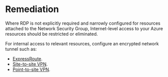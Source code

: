 # Remediation

Where RDP is not explicitly required and narrowly configured for resources attached to the Network Security Group, Internet-level access to your Azure resources should be restricted or eliminated.

For internal access to relevant resources, configure an encrypted network tunnel such as:

- [ExpressRoute](https://docs.microsoft.com/en-us/azure/expressroute/).
- [Site-to-site VPN](https://docs.microsoft.com/en-us/azure/vpn-gateway/vpn-gateway-howto-site-to-site-resource-manager-portal).
- [Point-to-site VPN](https://docs.microsoft.com/en-us/azure/vpn-gateway/vpn-gateway-howto-point-to-site-resource-manager-portal).
